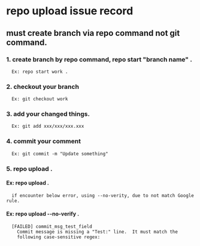 # repo upload issue record
## must create branch via repo command not git command.
###    1. create branch by repo command, repo start "branch name" .
      Ex: repo start work .
###    2. checkout your branch
      Ex: git checkout work
###    3. add your changed things.
      Ex: git add xxx/xxx/xxx.xxx
###    4. commit your comment
      Ex: git commit -m "Update something"
###    5. repo upload .
####      Ex: repo upload .
      if encounter below error, using --no-verity, due to not match Google rule.
####      Ex: repo upload --no-verify .
      [FAILED] commit_msg_test_field
        Commit message is missing a "Test:" line.  It must match the
        following case-sensitive regex:
